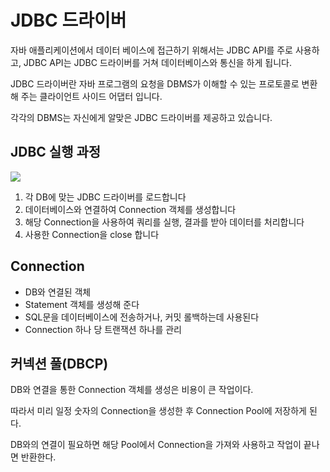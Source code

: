 # JDBC 드라이버
자바 애플리케이션에서 데이터 베이스에 접근하기 위해서는 JDBC API를 주로 사용하고, JDBC API는 JDBC 드라이버를 거쳐 데이터베이스와 통신을 하게 됩니다.

JDBC 드라이버란 자바 프로그램의 요청을 DBMS가 이해할 수 있는 프로토콜로 변환해 주는 클라이언트 사이드 어댑터 입니다.

각각의 DBMS는 자신에게 알맞은 JDBC 드라이버를 제공하고 있습니다.

## JDBC 실행 과정
![](https://img1.daumcdn.net/thumb/R1280x0/?scode=mtistory2&fname=https%3A%2F%2Fblog.kakaocdn.net%2Fdn%2FcwF60R%2FbtrpDL5kdvI%2FhQ1GvAJ8TCeme50J4Wwmc1%2Fimg.png)

1. 각 DB에 맞는 JDBC 드라이버를 로드합니다
2. 데이터베이스와 연결하여 Connection 객체를 생성합니다
3. 해당 Connection을 사용하여 쿼리를 실행, 결과를 받아 데이터를 처리합니다
4. 사용한 Connection을 close 합니다

## Connection
* DB와 연결된 객체
* Statement 객체를 생성해 준다
* SQL문을 데이터베이스에 전송하거나, 커밋 롤백하는데 사용된다
* Connection 하나 당 트랜잭션 하나를 관리

## 커넥션 풀(DBCP)
DB와 연결을 통한 Connection 객체를 생성은 비용이 큰 작업이다.

따라서 미리 일정 숫자의 Connection을 생성한 후 Connection Pool에 저장하게 된다.

DB와의 연결이 필요하면 해당 Pool에서 Connection을 가져와 사용하고 작업이 끝나면 반환한다.









